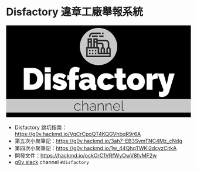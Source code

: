 # Disfactory 違章工廠舉報系統

![logo](./docs/images/Disfactory_Logo.png)

- Disfactory 跳坑指南：https://g0v.hackmd.io/VqCrCpoQT4KQGVhbqR9r6A
- 第五次小聚筆記：https://g0v.hackmd.io/3ah7-EB3SvmTNC4Mz_cNdg
- 第四次小聚筆記：https://g0v.hackmd.io/1w_44QhqTWKi2dcyzCitkA
- 開發文件：https://hackmd.io/ockOrC1VRfWyOwV8fvMF2w
- [g0v slack](https://g0v-tw.slack.com) channel `#disfactory`

